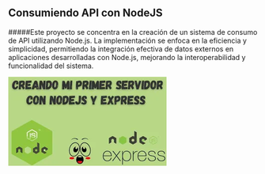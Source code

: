 ## Consumiendo API con NodeJS 

#####Este proyecto se concentra en la creación de un sistema de consumo de API utilizando Node.js. La implementación se enfoca en la eficiencia y simplicidad, permitiendo la integración efectiva de datos externos en aplicaciones desarrolladas con Node.js, mejorando la interoperabilidad y funcionalidad del sistema.

![](https://raw.githubusercontent.com/urian121/imagenes-proyectos-github/master/servidor-con-nodejs.webp)
